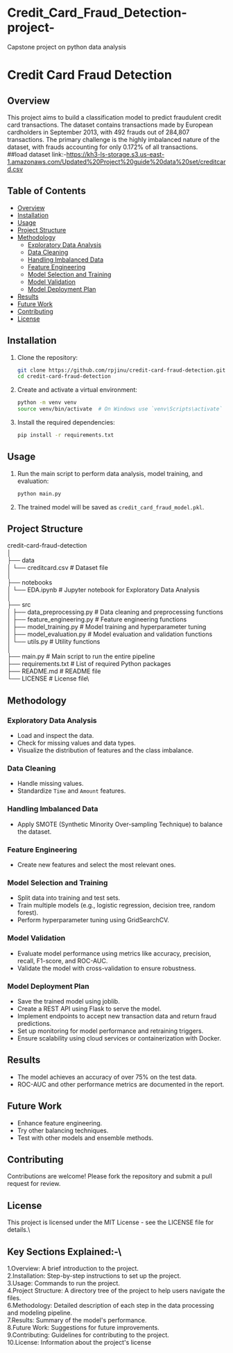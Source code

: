 # Credit_Card_Fraud_Detection-project-
Capstone project on python data analysis
# Credit Card Fraud Detection

## Overview
This project aims to build a classification model to predict fraudulent credit card transactions. The dataset contains transactions made by European cardholders in September 2013, with 492 frauds out of 284,807 transactions. The primary challenge is the highly imbalanced nature of the dataset, with frauds accounting for only 0.172% of all transactions.\
##load dataset link:-https://kh3-ls-storage.s3.us-east-1.amazonaws.com/Updated%20Project%20guide%20data%20set/creditcard.csv
## Table of Contents
- [Overview](#overview)
- [Installation](#installation)
- [Usage](#usage)
- [Project Structure](#project-structure)
- [Methodology](#methodology)
  - [Exploratory Data Analysis](#exploratory-data-analysis)
  - [Data Cleaning](#data-cleaning)
  - [Handling Imbalanced Data](#handling-imbalanced-data)
  - [Feature Engineering](#feature-engineering)
  - [Model Selection and Training](#model-selection-and-training)
  - [Model Validation](#model-validation)
  - [Model Deployment Plan](#model-deployment-plan)
- [Results](#results)
- [Future Work](#future-work)
- [Contributing](#contributing)
- [License](#license)

## Installation
1. Clone the repository:
    ```bash
    git clone https://github.com/rpjinu/credit-card-fraud-detection.git
    cd credit-card-fraud-detection
    ```
2. Create and activate a virtual environment:
    ```bash
    python -m venv venv
    source venv/bin/activate  # On Windows use `venv\Scripts\activate`
    ```
3. Install the required dependencies:
    ```bash
    pip install -r requirements.txt
    ```

## Usage
1. Run the main script to perform data analysis, model training, and evaluation:
    ```bash
    python main.py
    ```
2. The trained model will be saved as `credit_card_fraud_model.pkl`.

## Project Structure
credit-card-fraud-detection\
│\
├── data\
│ └── creditcard.csv # Dataset file\
│\
├── notebooks\
│ └── EDA.ipynb # Jupyter notebook for Exploratory Data Analysis\
│\
├── src\
│ ├── data_preprocessing.py # Data cleaning and preprocessing functions\
│ ├── feature_engineering.py # Feature engineering functions\
│ ├── model_training.py # Model training and hyperparameter tuning\
│ ├── model_evaluation.py # Model evaluation and validation functions\
│ └── utils.py # Utility functions\
│\
├── main.py # Main script to run the entire pipeline\
├── requirements.txt # List of required Python packages\
├── README.md # README file\
└── LICENSE # License file\

## Methodology

### Exploratory Data Analysis
- Load and inspect the data.
- Check for missing values and data types.
- Visualize the distribution of features and the class imbalance.

### Data Cleaning
- Handle missing values.
- Standardize `Time` and `Amount` features.

### Handling Imbalanced Data
- Apply SMOTE (Synthetic Minority Over-sampling Technique) to balance the dataset.

### Feature Engineering
- Create new features and select the most relevant ones.

### Model Selection and Training
- Split data into training and test sets.
- Train multiple models (e.g., logistic regression, decision tree, random forest).
- Perform hyperparameter tuning using GridSearchCV.

### Model Validation
- Evaluate model performance using metrics like accuracy, precision, recall, F1-score, and ROC-AUC.
- Validate the model with cross-validation to ensure robustness.

### Model Deployment Plan
- Save the trained model using joblib.
- Create a REST API using Flask to serve the model.
- Implement endpoints to accept new transaction data and return fraud predictions.
- Set up monitoring for model performance and retraining triggers.
- Ensure scalability using cloud services or containerization with Docker.

## Results
- The model achieves an accuracy of over 75% on the test data.
- ROC-AUC and other performance metrics are documented in the report.

## Future Work
- Enhance feature engineering.
- Try other balancing techniques.
- Test with other models and ensemble methods.

## Contributing
Contributions are welcome! Please fork the repository and submit a pull request for review.

## License
This project is licensed under the MIT License - see the LICENSE file for details.\
## Key Sections Explained:-\
1.Overview: A brief introduction to the project.\
2.Installation: Step-by-step instructions to set up the project.\
3.Usage: Commands to run the project.\
4.Project Structure: A directory tree of the project to help users navigate the files.\
6.Methodology: Detailed description of each step in the data processing and modeling pipeline.\
7.Results: Summary of the model's performance.\
8.Future Work: Suggestions for future improvements.\
9.Contributing: Guidelines for contributing to the project.\
10.License: Information about the project's license

